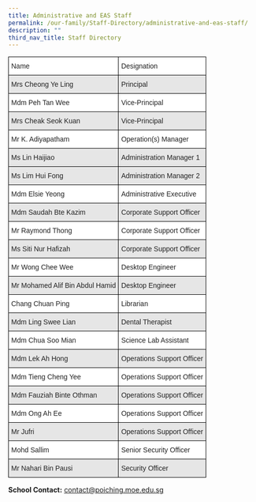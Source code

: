```yaml
---
title: Administrative and EAS Staff
permalink: /our-family/Staff-Directory/administrative-and-eas-staff/
description: ""
third_nav_title: Staff Directory
---
```

<style type="text/css">
.tg  {border-collapse:collapse;border-spacing:0;}
.tg td{border-color:black;border-style:solid;border-width:1px;font-family:Arial, sans-serif;font-size:14px;
  overflow:hidden;padding:10px 5px;word-break:normal;}
.tg th{border-color:black;border-style:solid;border-width:1px;font-family:Arial, sans-serif;font-size:14px;
  font-weight:normal;overflow:hidden;padding:10px 5px;word-break:normal;}
.tg .tg-h5mn{background-color:#E6E6E6;color:#222;text-align:left;vertical-align:middle}
.tg .tg-xyrl{background-color:#E6E6E6;color:#222;text-align:left;vertical-align:top}
.tg .tg-1ppo{background-color:#FFF;color:#222;text-align:left;vertical-align:middle}
.tg .tg-tsok{background-color:#FFF;color:#222;text-align:left;vertical-align:top}
</style>
<table class="tg">
<thead>
  <tr>
    <th class="tg-1ppo">Name</th>
    <th class="tg-1ppo">Designation</th>
  </tr>
</thead>
<tbody>
  <tr>
    <td class="tg-h5mn">Mrs Cheong Ye Ling</td>
    <td class="tg-h5mn">Principal</td>
  </tr>
  <tr>
    <td class="tg-tsok">Mdm Peh Tan Wee</td>
    <td class="tg-1ppo">Vice-Principal</td>
  </tr>
  <tr>
    <td class="tg-xyrl">Mrs Cheak Seok Kuan</td>
    <td class="tg-h5mn">Vice-Principal</td>
  </tr>
  <tr>
    <td class="tg-tsok">Mr K. Adiyapatham</td>
    <td class="tg-1ppo">Operation(s) Manager</td>
  </tr>
  <tr>
    <td class="tg-xyrl">Ms Lin Haijiao</td>
    <td class="tg-xyrl">Administration Manager 1</td>
  </tr>
  <tr>
		    <td class="tg-xyrl">Ms Lim Hui Fong</td>
    <td class="tg-xyrl">Administration Manager 2</td>
  </tr>
  <tr>
    <td class="tg-tsok">Mdm Elsie Yeong</td>
    <td class="tg-tsok">Administrative Executive</td>
  </tr>
  <tr>
    <td class="tg-xyrl">Mdm Saudah Bte Kazim</td>
    <td class="tg-xyrl">Corporate Support Officer</td>
  </tr>
  <tr>
    <td class="tg-tsok">Mr Raymond Thong</td>
    <td class="tg-tsok">Corporate Support Officer</td>
  </tr>
  <tr>
    <td class="tg-xyrl">Ms Siti Nur Hafizah</td>
    <td class="tg-xyrl">Corporate Support Officer</td>
  </tr>
  <tr>
    <td class="tg-tsok">Mr Wong Chee Wee</td>
    <td class="tg-tsok">Desktop Engineer</td>
  </tr>
  <tr>
    <td class="tg-xyrl">Mr Mohamed Alif Bin Abdul Hamid</td>
    <td class="tg-xyrl">Desktop Engineer</td>
  </tr>
  <tr>
    <td class="tg-tsok">Chang Chuan Ping</td>
    <td class="tg-tsok">Librarian</td>
  </tr>
  <tr>
    <td class="tg-xyrl">Mdm Ling Swee Lian</td>
    <td class="tg-xyrl">Dental Therapist</td>
  </tr>
  <tr>
    <td class="tg-tsok">Mdm Chua Soo Mian</td>
    <td class="tg-tsok">Science Lab Assistant</td>
  </tr>
  <tr>
    <td class="tg-xyrl">Mdm Lek Ah Hong</td>
    <td class="tg-xyrl">Operations Support Officer</td>
  </tr>
  <tr>
    <td class="tg-tsok">Mdm Tieng Cheng Yee</td>
    <td class="tg-tsok">Operations Support Officer</td>
  </tr>
  <tr>
    <td class="tg-xyrl">Mdm Fauziah Binte Othman</td>
    <td class="tg-xyrl">Operations Support Officer</td>
  </tr>
  <tr>
    <td class="tg-tsok">Mdm Ong Ah Ee</td>
    <td class="tg-tsok">Operations Support Officer</td>
  </tr>
  <tr>
    <td class="tg-xyrl">Mr Jufri</td>
    <td class="tg-xyrl">Operations Support Officer</td>
  </tr>
  <tr>
    <td class="tg-tsok">Mohd Sallim</td>
    <td class="tg-tsok">Senior Security Officer</td>
  </tr>
  <tr>
    <td class="tg-xyrl">Mr Nahari Bin Pausi</td>
    <td class="tg-xyrl">Security Officer</td>
  </tr>
</tbody>
</table>


**School Contact:**&nbsp;[contact@poiching.moe.edu.sg](mailto:contact@poiching.moe.edu.sg)